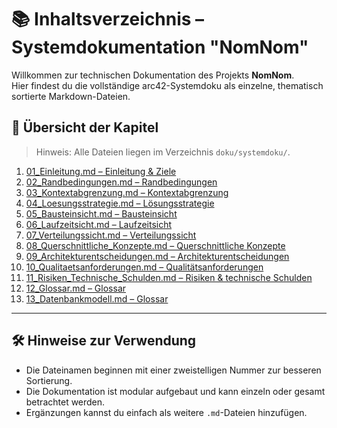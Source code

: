 # 📚 Inhaltsverzeichnis – Systemdokumentation "NomNom"

Willkommen zur technischen Dokumentation des Projekts **NomNom**.  
Hier findest du die vollständige arc42-Systemdoku als einzelne, thematisch sortierte Markdown-Dateien.

## 🧭 Übersicht der Kapitel

> Hinweis: Alle Dateien liegen im Verzeichnis `doku/systemdoku/`.

1. [01_Einleitung.md – Einleitung & Ziele](./01_Einfuehrung-und-Ziele.md)
2. [02_Randbedingungen.md – Randbedingungen](./02_Randbedingungen.md)
3. [03_Kontextabgrenzung.md – Kontextabgrenzung](./03_Kontextabgrenzung.md)
4. [04_Loesungsstrategie.md – Lösungsstrategie](./04_Loesungsstrategie.md)
5. [05_Bausteinsicht.md – Bausteinsicht](./05_Bausteinsicht.md)
6. [06_Laufzeitsicht.md – Laufzeitsicht](./06_Laufzeitsicht.md)
7. [07_Verteilungssicht.md – Verteilungssicht](./07_Verteilungssicht.md)
8. [08_Querschnittliche_Konzepte.md – Querschnittliche Konzepte](./08_querschnittliche-Konzepte.md)
9. [09_Architekturentscheidungen.md – Architekturentscheidungen](./09_Architekturentscheidungen.md)
10. [10_Qualitaetsanforderungen.md – Qualitätsanforderungen](./10_Qualitaetsszenarien.md)
11. [11_Risiken_Technische_Schulden.md – Risiken & technische Schulden](./11_Risiken-und-technische-Schulden.md)
12. [12_Glossar.md – Glossar](./12_Glossar.md)
13. [13_Datenbankmodell.md – Glossar](./13_Datenbankmodell.md)
---

## 🛠️ Hinweise zur Verwendung

- Die Dateinamen beginnen mit einer zweistelligen Nummer zur besseren Sortierung.
- Die Dokumentation ist modular aufgebaut und kann einzeln oder gesamt betrachtet werden.
- Ergänzungen kannst du einfach als weitere `.md`-Dateien hinzufügen.